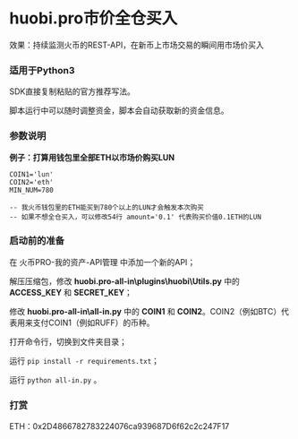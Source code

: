 # huobi.pro市价全仓买入
效果：持续监测火币的REST-API，在新币上市场交易的瞬间用市场价买入

### 适用于Python3
SDK直接复制粘贴的官方推荐写法。

脚本运行中可以随时调整资金，脚本会自动获取新的资金信息。

### 参数说明
**例子：打算用钱包里全部ETH以市场价购买LUN**

```
COIN1='lun'
COIN2='eth'
MIN_NUM=780

-- 我火币钱包里的ETH能买到780个以上的LUN才会触发本次购买
-- 如果不想全仓买入，可以修改54行 amount='0.1' 代表购买价值0.1ETH的LUN
```

### 启动前的准备
在 火币PRO-我的资产-API管理 中添加一个新的API；


解压压缩包，修改 **huobi.pro-all-in\plugins\huobi\Utils.py** 中的 **ACCESS_KEY** 和 **SECRET_KEY**；

修改 **huobi.pro-all-in\all-in.py** 中的 **COIN1** 和 **COIN2**。COIN2（例如BTC）代表用来支付COIN1（例如RUFF）的币种。

打开命令行，切换到文件夹目录；

运行 `pip install -r requirements.txt`；

运行 `python all-in.py` 。

### 打赏
ETH：0x2D4866782783224076ca939687D6f62c2c247F17

